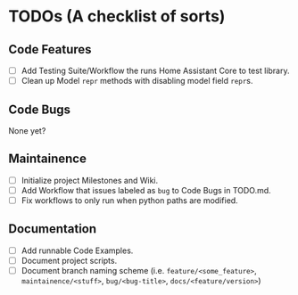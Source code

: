 # TODOs (A checklist of sorts)

## Code Features
- [ ] Add Testing Suite/Workflow the runs Home Assistant Core to test library.
- [ ] Clean up Model `repr` methods with disabling model field `repr`s.

## Code Bugs
None yet?

## Maintainence
- [ ] Initialize project Milestones and Wiki.
- [ ] Add Workflow that issues labeled as `bug` to Code Bugs in TODO.md.
- [ ] Fix workflows to only run when python paths are modified.

## Documentation
- [ ] Add runnable Code Examples.
- [ ] Document project scripts.
- [ ] Document branch naming scheme (i.e. `feature/<some_feature>`, `maintainence/<stuff>`, `bug/<bug-title>`, `docs/<feature/version>`)
